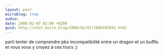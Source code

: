 ```yaml
---
layout: post
microblog: true
audio: 
date: 2008-02-07 02:00 +0200
guid: http://xtof.micro.blog/2008/02/07/t688105892.html
---
```

parti tenter de comprendre pbs incompatibilité entre un dragon et un buffle. et vous vous y croyez à ces trucs ;)
